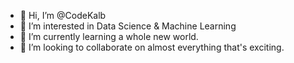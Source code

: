 - 👋 Hi, I’m @CodeKalb
- 👀 I’m interested in Data Science & Machine Learning
- 🌱 I’m currently learning a whole new world.
- 💞️ I’m looking to collaborate on almost everything that's exciting.


<!---
CodeKalb/CodeKalb is a ✨ special ✨ repository because its `README.md` (this file) appears on your GitHub profile.
You can click the Preview link to take a look at your changes.
--->
